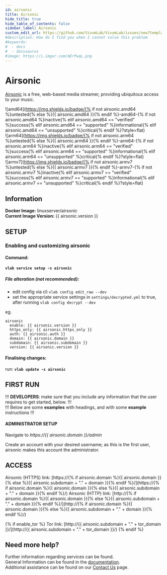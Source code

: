 ```yaml
---
id: airsonic
title: Airsonic
hide_title: true
hide_table_of_contents: false
sidebar_label: Airsonic
custom_edit_url: https://github.com/VivumLab/VivumLab/issues/new?template=documentation.md
#description: How do I find you when I cannot solve this problem
#keywords:
#  - docs
#  - docusaurus
#image: https://i.imgur.com/mErPwqL.png
---
```


# Airsonic

[Airsonic](https://airsonic.github.io/) is a free, web-based media streamer, providing ubiquitous access to your music.

![amd64](https://img.shields.io/badge/{% if not airsonic.amd64 %}untested{% else %}{{ airsonic.amd64 }}{% endif %}-amd64-{% if not airsonic.amd64 %}inactive{% elif airsonic.amd64 == "verified" %}success{% elif airsonic.amd64 == "supported" %}informational{% elif airsonic.amd64 == "unsupported" %}critical{% endif %}?style=flat) <br />
![arm64](https://img.shields.io/badge/{% if not airsonic.arm64 %}untested{% else %}{{ airsonic.arm64 }}{% endif %}-arm64-{% if not airsonic.arm64 %}inactive{% elif airsonic.arm64 == "verified" %}success{% elif airsonic.arm64 == "supported" %}informational{% elif airsonic.arm64 == "unsupported" %}critical{% endif %}?style=flat) <br />
![armv7](https://img.shields.io/badge/{% if not airsonic.armv7 %}untested{% else %}{{ airsonic.armv7 }}{% endif %}-armv7-{% if not airsonic.armv7 %}inactive{% elif airsonic.armv7 == "verified" %}success{% elif airsonic.armv7 == "supported" %}informational{% elif airsonic.armv7 == "unsupported" %}critical{% endif %}?style=flat) <br />

## Information

**Docker Image:** linuxserver/airsonic <br />
**Current Image Version:** {{ airsonic.version }}

## SETUP

### Enabling and customizing airsonic

#### Command:

**`vlab service setup -s airsonic`**

##### File alteration (not recommended):

- edit config via cli `vlab config edit_raw --dev`
- set the appropriate service settings in `settings/decrypted.yml` to true, after running `vlab config decrypt --dev`

eg.
```
airsonic
  enable: {{ airsonic.version }}
  https_only: {{ airsonic.https_only }}
  auth: {{ airsonic.auth }}
  domain: {{ airsonic.domain }}
  subdomain: {{ airsonic.subdomain }}
  version: {{ airsonic.version }}
```

#### Finalising changes:

run: **`vlab update -s airsonic`**

## FIRST RUN

!!! **DEVELOPERS**: make sure that you include any information that the user requires to get started, below. !!! <br />
!!! Below are some **examples** with headings, and with some **example** instructions !!!

#### ADMINISTRATOR SETUP

Navigate to *https://{{ airsonic.domain }}/admin*

Create an account with your desired username; as this is the first user, airsonic makes this account the administrator.

## ACCESS

Airsonic (HTTPS) link: [https://{% if airsonic.domain %}{{ airsonic.domain }}{% else %}{{ airsonic.subdomain + "." + domain }}{% endif %}/](https://{% if airsonic.domain %}{{ airsonic.domain }}{% else %}{{ airsonic.subdomain + "." + domain }}{% endif %}/)
Airsonic (HTTP) link: [http://{% if airsonic.domain %}{{ airsonic.domain }}{% else %}{{ airsonic.subdomain + "." + domain }}{% endif %}/](http://{% if airsonic.domain %}{{ airsonic.domain }}{% else %}{{ airsonic.subdomain + "." + domain }}{% endif %}/)

{% if enable_tor %}
Tor link: [http://{{ airsonic.subdomain + "." + tor_domain }}/](http://{{ airsonic.subdomain + "." + tor_domain }}/)
{% endif %}

## Need more help?
Further information regarding services can be found. <br />
General Information can be found in the [documentation](https://vivumlab.com/docs). <br />
Additional assistance can be found on our [Contact Us](https://vivumlab.com/docs/contact) page.

